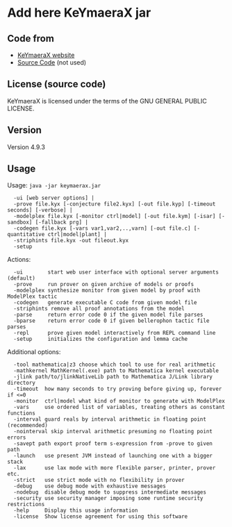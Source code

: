 # Add here KeYmaeraX jar

## Code from
* [KeYmaeraX website](http://www.ls.cs.cmu.edu/KeYmaeraX/)
* [Source Code](https://github.com/LS-Lab/KeYmaeraX-release) (not used)

## License (source code)

KeYmaeraX is licensed under the terms of the GNU GENERAL PUBLIC LICENSE.


## Version
Version 4.9.3

## Usage

Usage: `java -jar keymaerax.jar`

```
  -ui [web server options] |
  -prove file.kyx [-conjecture file2.kyx] [-out file.kyp] [-timeout seconds] [-verbose] |
  -modelplex file.kyx [-monitor ctrl|model] [-out file.kym] [-isar] [-sandbox] [-fallback prg] |
  -codegen file.kyx [-vars var1,var2,..,varn] [-out file.c] [-quantitative ctrl|model|plant] | 
  -striphints file.kyx -out fileout.kyx
  -setup
```

Actions:
```
  -ui        start web user interface with optional server arguments (default)
  -prove     run prover on given archive of models or proofs
  -modelplex synthesize monitor from given model by proof with ModelPlex tactic
  -codegen   generate executable C code from given model file
  -striphints remove all proof annotations from the model
  -parse     return error code 0 if the given model file parses
  -bparse    return error code 0 if given bellerophon tactic file parses
  -repl      prove given model interactively from REPL command line
  -setup     initializes the configuration and lemma cache
```

Additional options:
```
  -tool mathematica|z3 choose which tool to use for real arithmetic
  -mathkernel MathKernel(.exe) path to Mathematica kernel executable
  -jlink path/to/jlinkNativeLib path to Mathematica J/Link library directory
  -timeout  how many seconds to try proving before giving up, forever if <=0
  -monitor  ctrl|model what kind of monitor to generate with ModelPlex
  -vars     use ordered list of variables, treating others as constant functions
  -interval guard reals by interval arithmetic in floating point (recommended)
  -nointerval skip interval arithmetic presuming no floating point errors
  -savept path export proof term s-expression from -prove to given path
  -launch   use present JVM instead of launching one with a bigger stack
  -lax      use lax mode with more flexible parser, printer, prover etc.
  -strict   use strict mode with no flexibility in prover
  -debug    use debug mode with exhaustive messages
  -nodebug  disable debug mode to suppress intermediate messages
  -security use security manager imposing some runtime security restrictions
  -help     Display this usage information
  -license  Show license agreement for using this software
```
